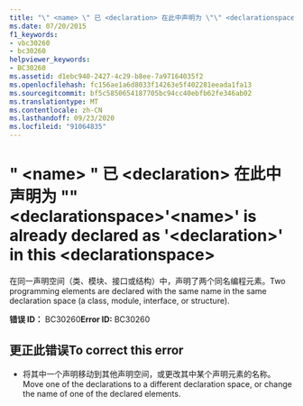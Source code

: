 ```yaml
---
title: "\" <name> \" 已 <declaration> 在此中声明为 \"\" <declarationspace>"
ms.date: 07/20/2015
f1_keywords:
- vbc30260
- bc30260
helpviewer_keywords:
- BC30260
ms.assetid: d1ebc940-2427-4c29-b8ee-7a97164035f2
ms.openlocfilehash: fc156ae1a6d8033f14263e5f402281eeada1fa13
ms.sourcegitcommit: bf5c5850654187705bc94cc40ebfb62fe346ab02
ms.translationtype: MT
ms.contentlocale: zh-CN
ms.lasthandoff: 09/23/2020
ms.locfileid: "91064835"
---
```

# <a name="name-is-already-declared-as-declaration-in-this-declarationspace"></a><span data-ttu-id="cbc95-102">" \<name> " 已 \<declaration> 在此中声明为 "" \<declarationspace></span><span class="sxs-lookup"><span data-stu-id="cbc95-102">'\<name>' is already declared as '\<declaration>' in this \<declarationspace></span></span>

<span data-ttu-id="cbc95-103">在同一声明空间（类、模块、接口或结构）中，声明了两个同名编程元素。</span><span class="sxs-lookup"><span data-stu-id="cbc95-103">Two programming elements are declared with the same name in the same declaration space (a class, module, interface, or structure).</span></span>  
  
 <span data-ttu-id="cbc95-104">**错误 ID：** BC30260</span><span class="sxs-lookup"><span data-stu-id="cbc95-104">**Error ID:** BC30260</span></span>  
  
## <a name="to-correct-this-error"></a><span data-ttu-id="cbc95-105">更正此错误</span><span class="sxs-lookup"><span data-stu-id="cbc95-105">To correct this error</span></span>  
  
- <span data-ttu-id="cbc95-106">将其中一个声明移动到其他声明空间，或更改其中某个声明元素的名称。</span><span class="sxs-lookup"><span data-stu-id="cbc95-106">Move one of the declarations to a different declaration space, or change the name of one of the declared elements.</span></span>
